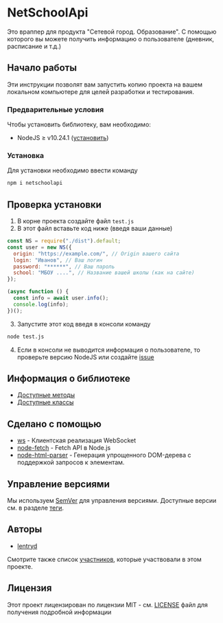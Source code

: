 # NetSchoolApi

Это враппер для продукта "Сетевой город. Образование". С помощью которого вы можете получить информацию о пользователе (дневник, расписание и т.д.)

## Начало работы

Эти инструкции позволят вам запустить копию проекта на вашем локальном компьютере для целей разработки и тестирования.

### Предварительные условия

Чтобы установить библиотеку, вам необходимо:

- NodeJS ≥ v10.24.1 ([установить](https://nodejs.org/ru/download/))

### Установка

Для установки необходимо ввести команду

```bash
npm i netschoolapi
```

## Проверка установки

1. В корне проекта создайте файл `test.js`
2. В этот файл вставьте код ниже (введя ваши данные)

```javascript
const NS = require("./dist").default;
const user = new NS({
  origin: "https://example.com/", // Origin вашего сайта
  login: "Иванов", // Ваш логин
  password: "******", // Ваш пароль
  school: "МБОУ ....", // Название вашей школы (как на сайте)
});

(async function () {
  const info = await user.info();
  console.log(info);
})();
```

3. Запустите этот код введя в консоли команду

```bash
node test.js
```

4. Если в консоли не выводится информация о пользователе, то проверьте версию NodeJS или создайте [issue](https://github.com/lentryd/NetSchoolApi/issues/new)

## Информация о библиотеке

- [Доступные методы](./docs/guide.md)
- [Доступные классы](./docs/reference.md)

## Сделано с помощью

- [ws](https://www.npmjs.com/package/ws) - Клиентская реализация WebSocket
- [node-fetch](https://www.npmjs.com/package/node-fetch) - Fetch API в Node.js
- [node-html-parser](https://www.npmjs.com/package/node-html-parser) - Генерация упрощенного DOM-дерева с поддержкой запросов к элементам.

## Управление версиями

Мы используем [SemVer](http://semver.org/) для управления версиями. Доступные версии см. в разделе [теги](https://github.com/lentryd/NetSchoolApi/tags).

## Авторы

- [lentryd](https://github.com/lentryd)

Смотрите также список [участников](https://github.com/lentryd/NetSchoolApi/contributors), которые участвовали в этом проекте.

## Лицензия

Этот проект лицензирован по лицензии MIT - см. [LICENSE](LICENSE) файл для получения подробной информации
